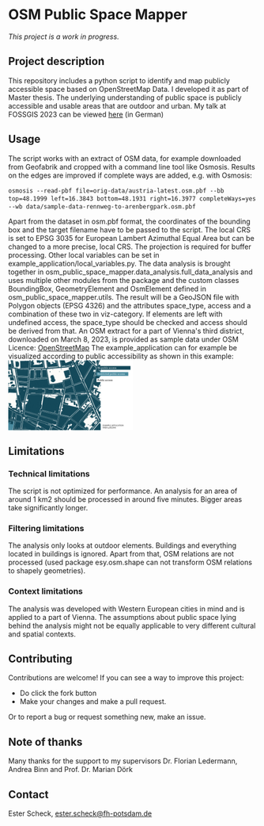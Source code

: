 # OSM Public Space Mapper
*This project is a work in progress.*

## Project description
This repository includes a python script to identify and map publicly accessible space based on OpenStreetMap Data. I developed it as part of Master thesis. The underlying understanding of public space is publicly accessible and usable areas that are outdoor and urban.
My talk at FOSSGIS 2023 can be viewed [here](https://pretalx.com/fossgis2023/talk/Y77U8A/) (in German)

## Usage
The script works with an extract of OSM data, for example downloaded from Geofabrik and cropped with a command line tool like Osmosis. Results on the edges are improved if complete ways are added, e.g. with Osmosis:
```
osmosis --read-pbf file=orig-data/austria-latest.osm.pbf --bb top=48.1999 left=16.3843 bottom=48.1931 right=16.3977 completeWays=yes --wb data/sample-data-rennweg-to-arenbergpark.osm.pbf
```
Apart from the dataset in osm.pbf format, the coordinates of the bounding box and the target filename have to be passed to the script. The local CRS is set to EPSG 3035 for European Lambert Azimuthal Equal Area but can be changed to a more precise, local CRS. The projection is required for buffer processing. Other local variables can be set in example_application/local_variables.py.
The data analysis is brought together in osm_public_space_mapper.data_analysis.full_data_analysis and uses multiple other modules from the package and the custom classes BoundingBox, GeometryElement and OsmElement defined in osm_public_space_mapper.utils.
The result will be a GeoJSON file with Polygon objects (EPSG 4326) and the attributes space_type, access and a combination of these two in viz-category. If elements are left with undefined access, the space_type should be checked and access should be derived from that.
An OSM extract for a part of Vienna's third district, downloaded on March 8, 2023, is provided as sample data under OSM Licence: [OpenStreetMap](https://wiki.osmfoundation.org/wiki/Licence/Attribution_Guidelines)
The example_application can for example be visualized according to public accessibility as shown in this example:
<img style="display:block" src="example_application/sample_visualization.png" alt="visualization of publicly accessible space in the sample area in Vienna's third district" width=50% height=50%>

## Limitations
### Technical limitations
The script is not optimized for performance. An analysis for an area of around 1 km2 should be processed in around five minutes. Bigger areas take significantly longer.
### Filtering limitations
The analysis only looks at outdoor elements. Buildings and everything located in buildings is ignored. Apart from that, OSM relations are not processed (used package esy.osm.shape can not transform OSM relations to shapely geometries).
### Context limitations
The analysis was developed with Western European cities in mind and is applied to a part of Vienna. The assumptions about public space lying behind the analysis might not be equally applicable to very different cultural and spatial contexts.

## Contributing

Contributions are welcome! If you can see a way to improve this project:

- Do click the fork button
- Make your changes and make a pull request.

Or to report a bug or request something new, make an issue.

## Note of thanks
Many thanks for the support to my supervisors Dr. Florian Ledermann, Andrea Binn and Prof. Dr. Marian Dörk

## Contact
Ester Scheck, [ester.scheck@fh-potsdam.de](mailto:ester.scheck@fh-potsdam.de)
